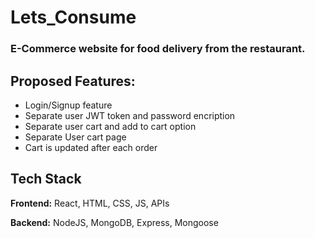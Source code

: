 # Lets_Consume

### E-Commerce website for food delivery from the restaurant.

## Proposed Features:
 - Login/Signup feature
 - Separate user JWT token and password encription
 - Separate user cart and add to cart option
 - Separate User cart page
 - Cart is updated after each order

## Tech Stack
**Frontend:** React, HTML, CSS, JS, APIs

**Backend:** NodeJS, MongoDB, Express, Mongoose

